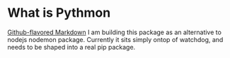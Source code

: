 # What is Pythmon

[Github-flavored Markdown](https://guides.github.com/features/mastering-markdown/)
I am building this package as an alternative to nodejs nodemon package. Currently it sits simply ontop of watchdog, and needs to be shaped into a real pip package.